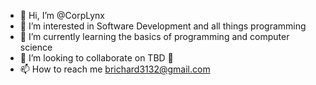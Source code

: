 - 👋 Hi, I’m @CorpLynx
- 👀 I’m interested in Software Development and all things programming
- 🌱 I’m currently learning the basics of programming and computer science
- 💞️ I’m looking to collaborate on TBD 👀
- 📫 How to reach me brichard3132@gmail.com

<!---
CorpLynx/CorpLynx is a ✨ special ✨ repository because its `README.md` (this file) appears on your GitHub profile.
You can click the Preview link to take a look at your changes.
--->
